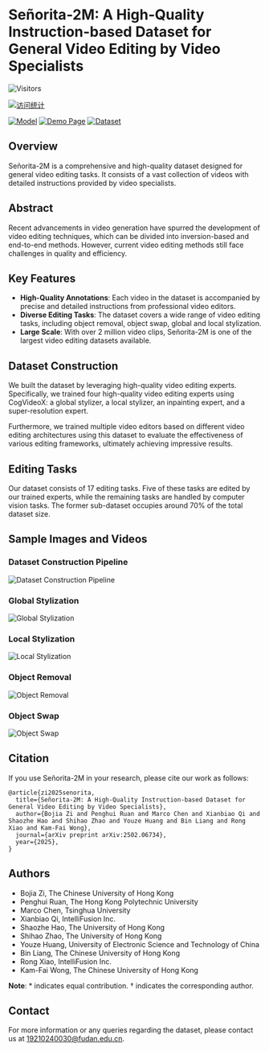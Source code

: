 # Señorita-2M: A High-Quality Instruction-based Dataset for General Video Editing by Video Specialists

![Visitors](https://img.shields.io/badge/dynamic/json?color=green&label=Visitors&query=value&url=https%3A%2F%2Fvisitor-badge.glitch.me%2Fbadge%2Fget%3Fpage_id%3Dzibojia.SENORITA)




[![访问统计](https://img.shields.io/endpoint?url=https://github.com/zibojia/SENORITA)](https://github.com/zibojia/SENORITA)



          

[![Model](https://img.shields.io/badge/HuggingFace-Model-blue)](https://huggingface.co/PengWeixuanSZU/Senorita-2M) 
[![Demo Page](https://img.shields.io/badge/Website-Demo%20Page-green)](https://senorita-2m-dataset.github.io/) 
[![Dataset](https://img.shields.io/badge/HuggingFace-Dataset-orange)](https://huggingface.co/datasets/SENORITADATASET/Senorita)

## Overview

Señorita-2M is a comprehensive and high-quality dataset designed for general video editing tasks. It consists of a vast collection of videos with detailed instructions provided by video specialists.

## Abstract

Recent advancements in video generation have spurred the development of video editing techniques, which can be divided into inversion-based and end-to-end methods. However, current video editing methods still face challenges in quality and efficiency.

## Key Features

- **High-Quality Annotations**: Each video in the dataset is accompanied by precise and detailed instructions from professional video editors.
- **Diverse Editing Tasks**: The dataset covers a wide range of video editing tasks, including object removal, object swap, global and local stylization.
- **Large Scale**: With over 2 million video clips, Señorita-2M is one of the largest video editing datasets available.

## Dataset Construction

We built the dataset by leveraging high-quality video editing experts. Specifically, we trained four high-quality video editing experts using CogVideoX: a global stylizer, a local stylizer, an inpainting expert, and a super-resolution expert.

Furthermore, we trained multiple video editors based on different video editing architectures using this dataset to evaluate the effectiveness of various editing frameworks, ultimately achieving impressive results.

## Editing Tasks

Our dataset consists of 17 editing tasks. Five of these tasks are edited by our trained experts, while the remaining tasks are handled by computer vision tasks. The former sub-dataset occupies around 70% of the total dataset size.

## Sample Images and Videos

### Dataset Construction Pipeline
![Dataset Construction Pipeline](images/teaser.PNG)

### Global Stylization
![Global Stylization](images/global_stylization.PNG)

### Local Stylization
![Local Stylization](images/local_stylization.PNG)

### Object Removal
![Object Removal](images/object_removal.PNG)

### Object Swap
![Object Swap](images/object_swap.PNG)

## Citation

If you use Señorita-2M in your research, please cite our work as follows:

```
@article{zi2025senorita,
  title={Señorita-2M: A High-Quality Instruction-based Dataset for General Video Editing by Video Specialists},
  author={Bojia Zi and Penghui Ruan and Marco Chen and Xianbiao Qi and Shaozhe Hao and Shihao Zhao and Youze Huang and Bin Liang and Rong Xiao and Kam-Fai Wong},
  journal={arXiv preprint arXiv:2502.06734},
  year={2025},
}
```

## Authors

- Bojia Zi, The Chinese University of Hong Kong
- Penghui Ruan, The Hong Kong Polytechnic University
- Marco Chen, Tsinghua University
- Xianbiao Qi, IntelliFusion Inc.
- Shaozhe Hao, The University of Hong Kong
- Shihao Zhao, The University of Hong Kong
- Youze Huang, University of Electronic Science and Technology of China
- Bin Liang, The Chinese University of Hong Kong
- Rong Xiao, IntelliFusion Inc.
- Kam-Fai Wong, The Chinese University of Hong Kong

**Note**: * indicates equal contribution. † indicates the corresponding author.

## Contact

For more information or any queries regarding the dataset, please contact us at [19210240030@fudan.edu.cn](19210240030@fudan.edu.cn).
